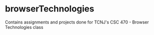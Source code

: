 # browserTechnologies
Contains assignments and projects done for TCNJ's CSC 470 - Browser Technologies class
